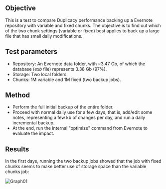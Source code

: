 ## Objective

This is a test to compare Duplicacy performance backing up a Evernote repository with variable and fixed chunks. The objective is to find out which of the two chunk settings (variable or fixed) best applies to back up a large file that has small daily modifications.

## Test parameters

* Repository: An Evernote data folder, with ~3.47 Gb, of which the database (*exb* file) represents 3.38 Gb (97%).
* Storage: Two local folders.
* Chunks: 1M variable and 1M fixed (two backup jobs).

## Method

* Perform the full initial backup of the entire folder.
* Proceed with normal daily use for a few days, that is, add/edit some notes, representing a few kb of changes per day, and run a daily incremental backup.
* At the end, run the internal "optimize" command from Evernote to evaluate the impact.

## Results

In the first days, running the two backup jobs showed that the job with fixed chunks seems to make better use of storage space than the variable chunks job:

![Graph01][1]

  [1]: backup_software_testing/images/teste04/evernote1.png
  [2]: http://i121.photobucket.com/albums/o206/towerbr/backup_tests/CY_Evernote_test01/evernote1_zpsz6kadwud.png
